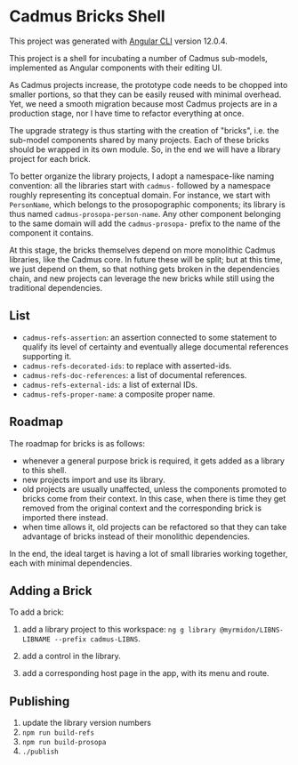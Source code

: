 # Cadmus Bricks Shell

This project was generated with [Angular CLI](https://github.com/angular/angular-cli) version 12.0.4.

This project is a shell for incubating a number of Cadmus sub-models, implemented as Angular components with their editing UI.

As Cadmus projects increase, the prototype code needs to be chopped into smaller portions, so that they can be easily reused with minimal overhead. Yet, we need a smooth migration because most Cadmus projects are in a production stage, nor I have time to refactor everything at once.

The upgrade strategy is thus starting with the creation of "bricks", i.e. the sub-model components shared by many projects. Each of these bricks should be wrapped in its own module. So, in the end we will have a library project for each brick.

To better organize the library projects, I adopt a namespace-like naming convention: all the libraries start with `cadmus-` followed by a namespace roughly representing its conceptual domain. For instance, we start with `PersonName`, which belongs to the prosopographic components; its library is thus named `cadmus-prosopa-person-name`. Any other component belonging to the same domain will add the `cadmus-prosopa-` prefix to the name of the component it contains.

At this stage, the bricks themselves depend on more monolithic Cadmus libraries, like the Cadmus core. In future these will be split; but at this time, we just depend on them, so that nothing gets broken in the dependencies chain, and new projects can leverage the new bricks while still using the traditional dependencies.

## List

- `cadmus-refs-assertion`: an assertion connected to some statement to qualify its level of certainty and eventually allege documental references supporting it.
- `cadmus-refs-decorated-ids`: to replace with asserted-ids.
- `cadmus-refs-doc-references`: a list of documental references.
- `cadmus-refs-external-ids`: a list of external IDs.
- `cadmus-refs-proper-name`: a composite proper name.

## Roadmap

The roadmap for bricks is as follows:

- whenever a general purpose brick is required, it gets added as a library to this shell.
- new projects import and use its library.
- old projects are usually unaffected, unless the components promoted to bricks come from their context. In this case, when there is time they get removed from the original context and the corresponding brick is imported there instead.
- when time allows it, old projects can be refactored so that they can take advantage of bricks instead of their monolithic dependencies.

In the end, the ideal target is having a lot of small libraries working together, each with minimal dependencies.

## Adding a Brick

To add a brick:

1. add a library project to this workspace: `ng g library @myrmidon/LIBNS-LIBNAME --prefix cadmus-LIBNS`.

2. add a control in the library.

3. add a corresponding host page in the app, with its menu and route.

## Publishing

1. update the library version numbers
2. `npm run build-refs`
3. `npm run build-prosopa`
4. `./publish`
